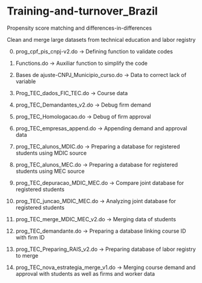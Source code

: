 # Training-and-turnover_Brazil
Propensity score matching and differences-in-differences

Clean and merge large datasets from technical education and labor registry

00. prog_cpf_pis_cnpj-v2.do -> Defining function to validate codes 		

01. Functions.do -> Auxiliar function to simplify the code

02. Bases de ajuste-CNPJ_Municipio_curso.do -> Data to correct lack of variable

03. Prog_TEC_dados_FIC_TEC.do -> Course data

04. prog_TEC_Demandantes_v2.do -> Debug firm demand

05. prog_TEC_Homologacao.do -> Debug of firm approval

06. prog_TEC_empresas_append.do -> Appending demand	and approval data

07. prog_TEC_alunos_MDIC.do -> Preparing a database for registered students using MDIC source

08. prog_TEC_alunos_MEC.do -> Preparing a database for registered students using MEC source

09. prog_TEC_depuracao_MDIC_MEC.do -> Compare joint database for registered students

10. prog_TEC_juncao_MDIC_MEC.do -> Analyzing joint database for registered students

11. prog_TEC_merge_MDIC_MEC_v2.do -> Merging data of students

12. prog_TEC_demandante.do -> Preparing a database linking course ID with firm ID

13. prog_TEC_Preparing_RAIS_v2.do -> Preparing database of labor registry to merge	

14. prog_TEC_nova_estrategia_merge_v1.do -> Merging course demand and approval with students as well as firms and worker data
